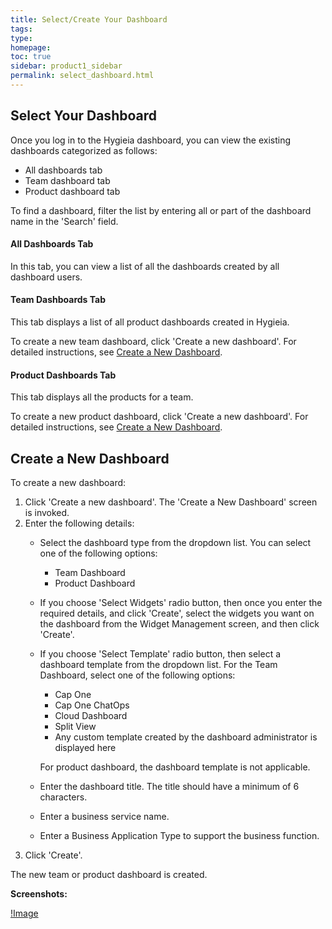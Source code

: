 ```yaml
---
title: Select/Create Your Dashboard
tags: 
type: 
homepage: 
toc: true
sidebar: product1_sidebar
permalink: select_dashboard.html
---
```


## Select Your Dashboard

Once you log in to the Hygieia dashboard, you can view the existing dashboards categorized as follows:
- All dashboards tab
- Team dashboard tab
- Product dashboard tab

To find a dashboard, filter the list by entering all or part of the dashboard name in the 'Search' field.

#### All Dashboards Tab

In this tab, you can view a list of all the dashboards created by all dashboard users.

#### Team Dashboards Tab

This tab displays a list of all product dashboards created in Hygieia.

To create a new team dashboard, click 'Create a new dashboard'. For detailed instructions, see [Create a New Dashboard](#create-a-new-dashboard).

#### Product Dashboards Tab

This tab displays all the products for a team.

To create a new product dashboard, click 'Create a new dashboard'. For detailed instructions, see [Create a New Dashboard](#create-a-new-dashboard).

## Create a New Dashboard

To create a new dashboard:

1. Click 'Create a new dashboard'. The 'Create a New Dashboard' screen is invoked.
2. Enter the following details:
   - Select the dashboard type from the dropdown list. You can select one of the following options:
   
     - Team Dashboard
     - Product Dashboard
	 
   - If you choose 'Select Widgets' radio button, then once you enter the required details, and click 'Create', select the widgets you want on the dashboard from the Widget Management screen, and then click 'Create'.
   - If you choose 'Select Template' radio button, then select a dashboard template from the dropdown list. For the Team Dashboard, select one of the following options:
   
     - Cap One
	 - Cap One ChatOps
	 - Cloud Dashboard
	 - Split View
	 - Any custom template created by the dashboard administrator is displayed here
	 
     For product dashboard, the dashboard template is not applicable.
   - Enter the dashboard title. The title should have a minimum of 6 characters.
   - Enter a business service name.
   - Enter a Business Application Type to support the business function.
3. Click 'Create'. 

The new team or product dashboard is created.

**Screenshots:**

[!Image](http://www.capitalone.io/Hygieia/media/images/h2-select-dashboard.png)

